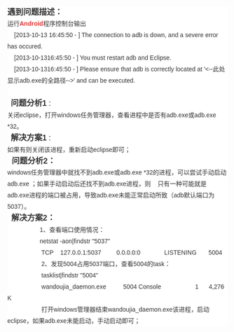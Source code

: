 <p style="font-family:Arial;font-size:14px;white-space:normal;background-color:#FFFFFF;margin-top:0px;margin-bottom:0px;padding-top:0px;padding-bottom:0px;color:#333333;line-height:26px;">
	<strong><span style="font-size:18px;">遇到问题描述：</span></strong>
</p>
<p style="font-family:Arial;font-size:14px;white-space:normal;background-color:#FFFFFF;margin-top:0px;margin-bottom:0px;padding-top:0px;padding-bottom:0px;color:#333333;line-height:26px;">
	运行<a href="http://lib.csdn.net/base/android" class="replace_word" title="Android知识库" target="_blank" style="color:#DF3434;text-decoration:none;font-weight:bold;">Android</a>程序控制台输出
</p>
<p style="font-family:Arial;font-size:14px;white-space:normal;background-color:#FFFFFF;margin-top:0px;margin-bottom:0px;padding-top:0px;padding-bottom:0px;color:#333333;line-height:26px;">
	&nbsp;&nbsp; &nbsp;[2013-10-13 16:45:50 - ] The connection to adb is down, and a severe error has occured.<br />
&nbsp;&nbsp; &nbsp;[<span style="line-height:26px;">2013-10-13</span><span style="line-height:26px;">16:45:50</span>&nbsp;- ] You must restart adb and Eclipse.<br />
&nbsp;&nbsp; &nbsp;[<span style="line-height:26px;">2013-10-13</span><span style="line-height:26px;">16:45:50</span>&nbsp;- ] Please ensure that adb is correctly located at '&lt;--此处显示adb.exe的全路径--&gt;' and can be executed.
</p>
<p style="font-family:Arial;font-size:14px;white-space:normal;background-color:#FFFFFF;margin-top:0px;margin-bottom:0px;padding-top:0px;padding-bottom:0px;color:#333333;line-height:26px;">
	&nbsp;
</p>
<p style="font-family:Arial;font-size:14px;white-space:normal;background-color:#FFFFFF;margin-top:0px;margin-bottom:0px;padding-top:0px;padding-bottom:0px;color:#333333;line-height:26px;">
	<span style="line-height:26px;">&nbsp;&nbsp;<strong><span style="font-size:18px;">问题分析1</span></strong></span>：
</p>
<p style="font-family:Arial;font-size:14px;white-space:normal;background-color:#FFFFFF;margin-top:0px;margin-bottom:0px;padding-top:0px;padding-bottom:0px;color:#333333;line-height:26px;">
	<span style="white-space:pre;"></span>关闭eclipse，打开windows任务管理器，查看进程中是否有adb.exe或adb.exe *32。
</p>
<p style="font-family:Arial;font-size:14px;white-space:normal;background-color:#FFFFFF;margin-top:0px;margin-bottom:0px;padding-top:0px;padding-bottom:0px;color:#333333;line-height:26px;">
	<span style="line-height:26px;">&nbsp;&nbsp;<strong><span style="font-size:18px;">解决方案1</span></strong>：</span>
</p>
<p style="font-family:Arial;font-size:14px;white-space:normal;background-color:#FFFFFF;margin-top:0px;margin-bottom:0px;padding-top:0px;padding-bottom:0px;color:#333333;line-height:26px;">
	<span style="white-space:pre;"></span>如果有则关闭该进程，重新启动eclipse即可；
</p>
<p style="font-family:Arial;font-size:14px;white-space:normal;background-color:#FFFFFF;margin-top:0px;margin-bottom:0px;padding-top:0px;padding-bottom:0px;color:#333333;line-height:26px;">
	<strong><span style="font-size:18px;">&nbsp;&nbsp;<span style="line-height:26px;">问题分析</span>2：</span></strong>
</p>
<p style="font-family:Arial;font-size:14px;white-space:normal;background-color:#FFFFFF;margin-top:0px;margin-bottom:0px;padding-top:0px;padding-bottom:0px;color:#333333;line-height:26px;">
	<span style="white-space:pre;"></span>windows任务管理器中就找不到<span style="line-height:26px;">adb.exe或adb.exe *32的进程，可以尝试手动启动adb.exe ；如果手动启动后还找不到adb.exe进程，则 &nbsp; &nbsp;只有一种可能就是adb.exe进程的端口被占用，导致adb.exe未能正常启动所致（adb默认端口为5037）。</span>
</p>
<p style="font-family:Arial;font-size:14px;white-space:normal;background-color:#FFFFFF;margin-top:0px;margin-bottom:0px;padding-top:0px;padding-bottom:0px;color:#333333;line-height:26px;">
	<span style="line-height:26px;">&nbsp;</span><span style="line-height:26px;"><span style="font-size:18px;"><strong>&nbsp;<span style="line-height:26px;">解决方案2：</span></strong></span></span>
</p>
<p style="font-family:Arial;font-size:14px;white-space:normal;background-color:#FFFFFF;margin-top:0px;margin-bottom:0px;padding-top:0px;padding-bottom:0px;color:#333333;line-height:26px;">
	<span style="line-height:26px;">&nbsp; &nbsp; &nbsp; &nbsp; &nbsp; &nbsp; &nbsp; &nbsp; &nbsp; &nbsp;1、查看端口使用情况：</span>
</p>
<p style="font-family:Arial;font-size:14px;white-space:normal;background-color:#FFFFFF;margin-top:0px;margin-bottom:0px;padding-top:0px;padding-bottom:0px;color:#333333;line-height:26px;">
	<span style="line-height:26px;">&nbsp; &nbsp; &nbsp; &nbsp; &nbsp; &nbsp; &nbsp; &nbsp; &nbsp; &nbsp;</span>netstat -aon|findstr "5037"
</p>
<p style="font-family:Arial;font-size:14px;white-space:normal;background-color:#FFFFFF;margin-top:0px;margin-bottom:0px;padding-top:0px;padding-bottom:0px;color:#333333;line-height:26px;">
	&nbsp; &nbsp; &nbsp; &nbsp; &nbsp; &nbsp; &nbsp; &nbsp; &nbsp; &nbsp; TCP &nbsp; &nbsp;127.0.0.1:5037 &nbsp; &nbsp; &nbsp; &nbsp; 0.0.0.0:0 &nbsp; &nbsp; &nbsp; &nbsp; &nbsp; &nbsp; &nbsp;LISTENING &nbsp; &nbsp; &nbsp; 5004
</p>
<p style="font-family:Arial;font-size:14px;white-space:normal;background-color:#FFFFFF;margin-top:0px;margin-bottom:0px;padding-top:0px;padding-bottom:0px;color:#333333;line-height:26px;">
	&nbsp; &nbsp; &nbsp; &nbsp; &nbsp; &nbsp; &nbsp; &nbsp; &nbsp; &nbsp; 2、发现5004占用5037端口，查看5004的task：
</p>
<p style="font-family:Arial;font-size:14px;white-space:normal;background-color:#FFFFFF;margin-top:0px;margin-bottom:0px;padding-top:0px;padding-bottom:0px;color:#333333;line-height:26px;">
	&nbsp; &nbsp; &nbsp; &nbsp; &nbsp; &nbsp; &nbsp; &nbsp; &nbsp; &nbsp;&nbsp;tasklist|findstr "5004"
</p>
<p style="font-family:Arial;font-size:14px;white-space:normal;background-color:#FFFFFF;margin-top:0px;margin-bottom:0px;padding-top:0px;padding-bottom:0px;color:#333333;line-height:26px;">
	&nbsp; &nbsp; &nbsp; &nbsp; &nbsp; &nbsp; &nbsp; &nbsp; &nbsp; &nbsp; wandoujia_daemon.exe &nbsp; &nbsp; &nbsp; &nbsp; &nbsp;5004 Console &nbsp; &nbsp; &nbsp; &nbsp; &nbsp; &nbsp; &nbsp; &nbsp; &nbsp; &nbsp;1 &nbsp; &nbsp; &nbsp;4,276 K
</p>
<p style="font-family:Arial;font-size:14px;white-space:normal;background-color:#FFFFFF;margin-top:0px;margin-bottom:0px;padding-top:0px;padding-bottom:0px;color:#333333;line-height:26px;">
	&nbsp; &nbsp; &nbsp; &nbsp; &nbsp; &nbsp; &nbsp; &nbsp; &nbsp; &nbsp; 打开windows管理器结束<span style="line-height:26px;">wandoujia_daemon.exe该进程，启动eclipse，如果adb.exe未能启动，手动启动即可；</span>
</p>
<div>
	<br />
</div>